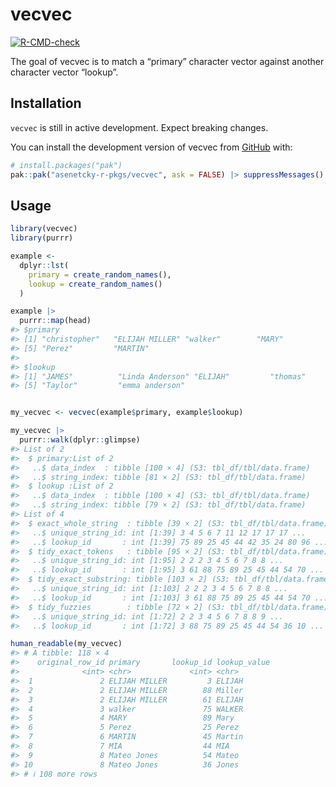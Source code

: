 
<!-- README.md is generated from README.Rmd. Please edit that file -->

# vecvec

<!-- badges: start -->

[![R-CMD-check](https://github.com/asenetcky-r-pkgs/vecvec/actions/workflows/R-CMD-check.yaml/badge.svg)](https://github.com/asenetcky-r-pkgs/vecvec/actions/workflows/R-CMD-check.yaml)
<!-- badges: end -->

The goal of vecvec is to match a “primary” character vector against
another character vector “lookup”.

## Installation

`vecvec` is still in active development. Expect breaking changes.

You can install the development version of vecvec from
[GitHub](https://github.com/) with:

``` r
# install.packages("pak")
pak::pak("asenetcky-r-pkgs/vecvec", ask = FALSE) |> suppressMessages()
```

## Usage

``` r
library(vecvec)
library(purrr)

example <-
  dplyr::lst(
    primary = create_random_names(),
    lookup = create_random_names()
  )

example |>
  purrr::map(head)
#> $primary
#> [1] "christopher"   "ELIJAH MILLER" "walker"        "MARY"         
#> [5] "Perez"         "MARTIN"       
#> 
#> $lookup
#> [1] "JAMES"          "Linda Anderson" "ELIJAH"         "thomas"        
#> [5] "Taylor"         "emma anderson"


my_vecvec <- vecvec(example$primary, example$lookup)

my_vecvec |>
  purrr::walk(dplyr::glimpse)
#> List of 2
#>  $ primary:List of 2
#>   ..$ data_index  : tibble [100 × 4] (S3: tbl_df/tbl/data.frame)
#>   ..$ string_index: tibble [81 × 2] (S3: tbl_df/tbl/data.frame)
#>  $ lookup :List of 2
#>   ..$ data_index  : tibble [100 × 4] (S3: tbl_df/tbl/data.frame)
#>   ..$ string_index: tibble [79 × 2] (S3: tbl_df/tbl/data.frame)
#> List of 4
#>  $ exact_whole_string  : tibble [39 × 2] (S3: tbl_df/tbl/data.frame)
#>   ..$ unique_string_id: int [1:39] 3 4 5 6 7 11 12 17 17 17 ...
#>   ..$ lookup_id       : int [1:39] 75 89 25 45 44 42 35 24 80 96 ...
#>  $ tidy_exact_tokens   : tibble [95 × 2] (S3: tbl_df/tbl/data.frame)
#>   ..$ unique_string_id: int [1:95] 2 2 2 3 4 5 6 7 8 8 ...
#>   ..$ lookup_id       : int [1:95] 3 61 88 75 89 25 45 44 54 70 ...
#>  $ tidy_exact_substring: tibble [103 × 2] (S3: tbl_df/tbl/data.frame)
#>   ..$ unique_string_id: int [1:103] 2 2 2 3 4 5 6 7 8 8 ...
#>   ..$ lookup_id       : int [1:103] 3 61 88 75 89 25 45 44 54 70 ...
#>  $ tidy_fuzzies        : tibble [72 × 2] (S3: tbl_df/tbl/data.frame)
#>   ..$ unique_string_id: int [1:72] 2 2 3 4 5 6 7 8 8 9 ...
#>   ..$ lookup_id       : int [1:72] 3 88 75 89 25 45 44 54 36 10 ...
```

``` r
human_readable(my_vecvec)
#> # A tibble: 118 × 4
#>    original_row_id primary       lookup_id lookup_value
#>              <int> <chr>             <int> <chr>       
#>  1               2 ELIJAH MILLER         3 ELIJAH      
#>  2               2 ELIJAH MILLER        88 Miller      
#>  3               2 ELIJAH MILLER        61 ELIJAH      
#>  4               3 walker               75 WALKER      
#>  5               4 MARY                 89 Mary        
#>  6               5 Perez                25 Perez       
#>  7               6 MARTIN               45 Martin      
#>  8               7 MIA                  44 MIA         
#>  9               8 Mateo Jones          54 Mateo       
#> 10               8 Mateo Jones          36 Jones       
#> # ℹ 108 more rows
```
